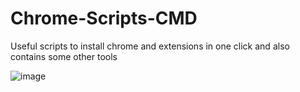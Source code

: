 # Chrome-Scripts-CMD
Useful scripts to install chrome and extensions in one click and also contains some other tools

![image](https://user-images.githubusercontent.com/33480925/160406447-0f233e17-b102-4929-99b9-88d4807caf88.png)
